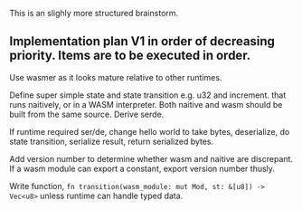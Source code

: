This is an slighly more structured brainstorm.

## Implementation plan V1 in order of decreasing priority. Items are to be executed in order.

Use wasmer as it looks mature relative to other runtimes.

Define super simple state and state transition e.g. u32 and increment. that runs naitively, or in a WASM interpreter. Both naitive and wasm should be built from the same source. Derive serde.

If runtime required ser/de, change hello world to take bytes, deserialize, do state transition, serialize result, return serialized bytes.

Add version number to determine whether wasm and naitive are discrepant. If a wasm module can export a constant, export version number thusly.

Write function, `fn transition(wasm_module: mut Mod, st: &[u8]) -> Vec<u8>` unless runtime can handle typed data.
